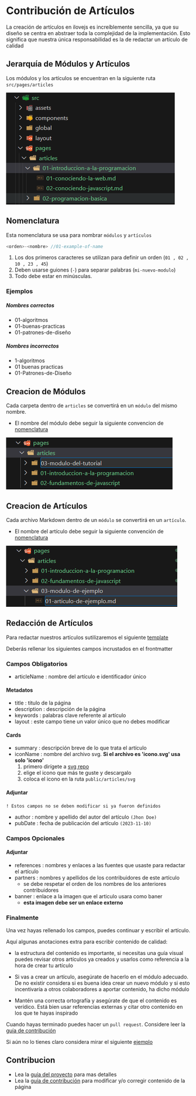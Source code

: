 # Contribución de Artículos

La creación de artículos en ilovejs es increíblemente sencilla, ya que su diseño se centra en abstraer toda la complejidad de la implementación. Esto significa que nuestra única responsabilidad es la de redactar un artículo de calidad

## Jerarquía de Módulos y Artículos

Los módulos y los artículos se encuentran en la siguiente ruta `src/pages/articles`

![](../public/out/01-screen.png) 


## Nomenclatura

Esta nomenclatura se usa para nombrar `módulos` y `artículos`

```js
<orden>-<nombre> //01-example-of-name
```

1. Los dos primeros caracteres se utilizan para definir un orden (`01 , 02 , 10 , 23 , 45`)
2. Deben usarse guiones (`-`) para separar palabras (`mi-nuevo-modulo`)
3. Todo debe estar en minúsculas.

### Ejemplos

##### Nombres correctos

- 01-algoritmos
- 01-buenas-practicas
- 01-patrones-de-diseño

##### Nombres incorrectos

- 1-algoritmos
- 01 buenas practicas
- 01-Patrones-de-Diseño

## Creacion de Módulos

Cada carpeta dentro de `articles` se convertirá en un `módulo` del mismo nombre.

- El nombre del módulo debe seguir la siguiente convencion de [nomenclatura](#nomenclatura) 

![](../public/out/02-screen.png) 

## Creacion de Artículos

Cada archivo Markdown dentro de un `módulo` se convertirá en un `artículo`.

- El nombre del artículo debe seguir la siguiente convención de [nomenclatura](#nomenclatura) 

![](../public/out/03-screen.png) 

## Redacción de Artículos

Para redactar nuestros artículos sutilizaremos el siguiente [template](../src/assets/template.md)

Deberás rellenar los siguientes campos incrustados en el frontmatter

### Campos Obligatorios

- articleName : nombre del artículo e identificador único

#### Metadatos

- title : titulo de la página
- description : descripción de la página
- keywords : palabras clave referente al artículo
- layout : este campo tiene un valor único que no debes modificar


#### Cards

- summary : descripción breve de lo que trata el artículo
- iconName : nombre del archivo svg. **Si el archivo es 'icono.svg' usa solo 'icono'**
    1. primero dirígete a [svg repo](https://www.svgrepo.com/)
    2. elige el icono que más te guste y descargalo
    3. coloca el icono en la ruta `public/articles/svg`

#### Adjuntar

`! Estos campos no se deben modificar si ya fueron definidos`

- author : nombre y apellido del autor del artículo `(Jhon Doe)`
- pubDate : fecha de publicación del artículo `(2023-11-10)`

### Campos Opcionales

#### Adjuntar

- references : nombres y enlaces a las fuentes que usaste para redactar el artículo
- partners : nombres y apellidos de los contribuidores de este artículo
    - se debe respetar el orden de los nombres de los anteriores contribuidores
- banner : enlace a la imagen que el articulo usara como baner
    - **esta imagen debe ser un enlace externo**

### Finalmente

Una vez hayas rellenado los campos, puedes continuar y escribir el artículo.

Aquí algunas anotaciones extra para escribir contenido de calidad:

- la estructura del contenido es importante, si necesitas una guía visual puedes revisar otros artículos ya creados y usarlos como referencia a la hora de crear tu artículo

- Si vas a crear un artículo, asegúrate de hacerlo en el módulo adecuado. De no existir considera si es buena idea crear un nuevo módulo y si esto incentivaría a otros colaboradores a aportar contenido, ha dicho módulo

- Mantén una correcta ortografía y asegúrate de que el contenido es verídico. Está bien usar referencias externas y citar otro contenido en los que te hayas inspirado

Cuando hayas terminado puedes hacer un `pull request`. Considere leer la [guía de contribución](general.md)

Si aún no lo tienes claro considera mirar el siguiente [ejemplo](../src/assets/example.md)

## Contribucion

- Lea la [guía del proyecto](../README.md) para  mas detalles
- Lea la [guía de contribución](general.md) para  modificar y/o corregir contenido de la página
